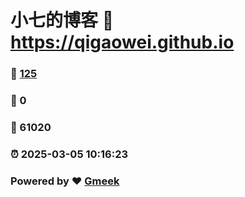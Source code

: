 # 小七的博客 :link: https://qigaowei.github.io 
### :page_facing_up: [125](https://qigaowei.github.io/tag.html) 
### :speech_balloon: 0 
### :hibiscus: 61020 
### :alarm_clock: 2025-03-05 10:16:23 
### Powered by :heart: [Gmeek](https://github.com/Meekdai/Gmeek)
